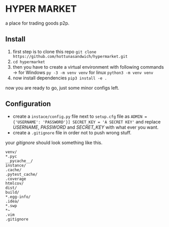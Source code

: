 # HYPER MARKET
a place for trading goods p2p.

## Install
1. first step is to clone this repo `git clone https://github.com/hottunasandwich/hypermarket.git`
2. `cd hypermarket`
3. then you have to create a virtual environment with following commands -> for Windows `py -3 -m venv venv` for linux `python3 -m venv venv`
4. now install dependencies `pip3 install -e .`

now you are ready to go, just some minor configs left.

## Configuration
- create a `instace/config.py` file next to `setup.cfg` file as 
`ADMIN = {'USERNAME': 'PASSWORD'}] SECRET_KEY = 'A SECRET KEY'`
and replace *USERNAME*, *PASSWORD* and *SECRET_KEY* with what ever you want.
- create a `.gitignore` file in order not to push wrong stuff.

your _gitignore_ should look something like this.
```
venv/
*.pyc
__pycache__/
instance/
.cache/
.pytest_cache/
.coverage
htmlcov/
dist/
build/
*.egg-info/
.idea/
*.swp
*~
.vim
.gitignore
```